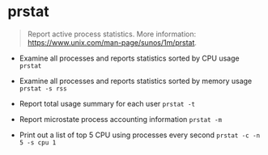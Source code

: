 # prstat
> Report active process statistics.
> More information: <https://www.unix.com/man-page/sunos/1m/prstat>.

- Examine all processes and reports statistics sorted by CPU usage
`prstat`

- Examine all processes and reports statistics sorted by memory usage
`prstat -s rss`

- Report total usage summary for each user
`prstat -t`

- Report microstate process accounting information
`prstat -m`

- Print out a list of top 5 CPU using processes every second
`prstat -c -n 5 -s cpu 1`

